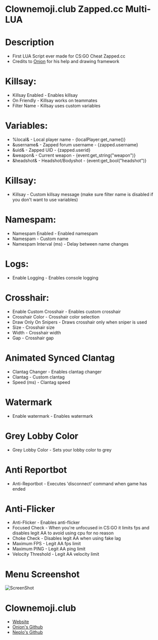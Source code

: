   # Clownemoji.club Zapped.cc Multi-LUA

# Description
- First LUA Script ever made for CS:GO Cheat Zapped.cc 
- Credits to [Onion](github.com/cyanewfag) for his help and drawing framework

# Killsay: 
- Killsay Enabled - Enables killsay
- On Friendly - Killsay works on teammates
- Filter Name - Killsay uses custom variables


# Variables:
- %local& - Local player name - {localPlayer:get_name()}
- &username& - Zapped forum username - {zapped.username}
- &uid& - Zapped UID - {zapped.userid}
- &weapon& - Current weapon - {event:get_string("weapon")}
- &headshot& - Headshot/Bodyshot - {event:get_bool("headshot")}


# Killsay:
- Killsay - Custom killsay message (make sure filter name is disabled if you don't want to use variables)


# Namespam:
- Namespam Enabled - Enabled namespam
- Namespam - Custom name
- Namespam Interval (ms) - Delay between name changes


# Logs:
- Enable Logging - Enables console logging


# Crosshair:
- Enable Custom Crosshair - Enables custom crosshair
- Crosshair Color - Crosshair color selection
- Draw Only On Snipers - Draws crosshair only when sniper is used
- Size - Crosshair size
- Width - Crosshair width
- Gap - Crosshair gap


# Animated Synced Clantag
- Clantag Changer - Enables clantag changer
- Clantag - Custom clantag
- Speed (ms) - Clantag speed


# Watermark
- Enable watermark - Enables watermark


# Grey Lobby Color
- Grey Lobby Color - Sets your lobby color to grey


# Anti Reportbot
- Anti-Reportbot - Executes 'disconnect' command when game has ended


# Anti-Flicker
- Anti-Flicker - Enables anti-flicker
- Focused Check - When you're  unfocused in CS:GO it limits fps and disables legit AA to avoid using cpu for no reason 
- Choke Check - Disables legit AA when using fake lag 
- Maximum FPS - Legit AA fps limit
- Maximum PING - Legit AA ping limit
- Velocity Threshold - Legit AA velocity limit


# Menu Screenshot

![ScreenShot](https://i.imgur.com/uqH677U.gif)


# Clownemoji.club
- [Website](https://clownemoji.club)
- [Onion's Github](https://github.com/cyanewfag)
- [Neplo's Github](https://github.com/smdfatnn)
